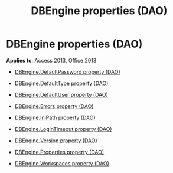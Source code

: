 ﻿---
title: DBEngine properties (DAO)
TOCTitle: Properties
ms:assetid: 0aca1067-759b-41f4-9c17-affc7315a625
ms:mtpsurl: https://msdn.microsoft.com/library/Dn123648(v=office.15)
ms:contentKeyID: 52071290
ms.date: 09/18/2015
mtps_version: v=office.15
---

# DBEngine properties (DAO)


**Applies to**: Access 2013, Office 2013



  - [DBEngine.DefaultPassword property (DAO)](dbengine-defaultpassword-property-dao.md)

  - [DBEngine.DefaultType property (DAO)](dbengine-defaulttype-property-dao.md)

  - [DBEngine.DefaultUser property (DAO)](dbengine-defaultuser-property-dao.md)

  - [DBEngine.Errors property (DAO)](dbengine-errors-property-dao.md)

  - [DBEngine.IniPath property (DAO)](dbengine-inipath-property-dao.md)

  - [DBEngine.LoginTimeout property (DAO)](dbengine-logintimeout-property-dao.md)

  - [DBEngine.Version property (DAO)](dbengine-version-property-dao.md)

  - [DBEngine.Properties property (DAO)](dbengine-properties-property-dao.md)

  - [DBEngine.Workspaces property (DAO)](dbengine-workspaces-property-dao.md)

